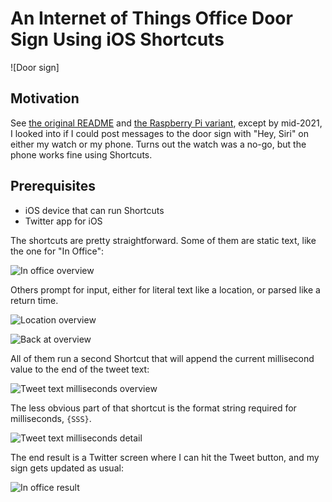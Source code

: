 # An Internet of Things Office Door Sign Using iOS Shortcuts

![Door sign]

## Motivation

See [the original README](https://github.com/mikerenfro/iot-office-door-sign) and [the Raspberry Pi variant](https://github.com/mikerenfro/iot-office-door-sign/blob/master/Raspberry-Pi/README-Raspberry.md), except by mid-2021, I looked into if I could post messages to the door sign with "Hey, Siri" on either my watch or my phone. Turns out the watch was a no-go, but the phone works fine using Shortcuts.

## Prerequisites

- iOS device that can run Shortcuts
- Twitter app for iOS

The shortcuts are pretty straightforward. Some of them are static text, like the one for "In Office":

![In office overview]

Others prompt for input, either for literal text like a location, or parsed like a return time.

![Location overview]

![Back at overview]

All of them run a second Shortcut that will append the current millisecond value to the end of the tweet text:

![Tweet text milliseconds overview]

The less obvious part of that shortcut is the format string required for milliseconds, `{SSS}`.

![Tweet text milliseconds detail]

The end result is a Twitter screen where I can hit the Tweet button, and my sign gets updated as usual:

![In office result]

[In office overview]: in-office-overview.png
[Location overview]: location-overview.png
[Back at overview]: back-at-overview.png
[Tweet text milliseconds overview]: tweet-text-milliseconds-overview.png
[Tweet text milliseconds detail]: tweet-text-milliseconds-detail.png
[In office result]: in-office-result.png
